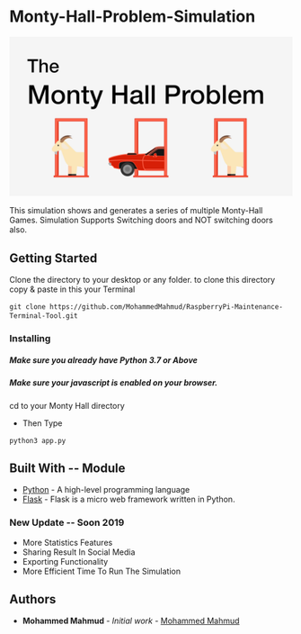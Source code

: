 # Monty-Hall-Problem-Simulation

![Monty Hall Problem](Pic/1.jpg)

This simulation shows and generates a series of multiple Monty-Hall Games.
Simulation  Supports Switching doors and NOT switching doors also.

## Getting Started
Clone the directory to your desktop or any folder.
to clone this directory copy & paste in this your Terminal
```
git clone https://github.com/MohammedMahmud/RaspberryPi-Maintenance-Terminal-Tool.git
```

### Installing
##### Make sure you already have Python 3.7 or Above  
##### Make sure your javascript is enabled on your browser.
cd to your  Monty Hall directory

* Then Type 
```
python3 app.py 
```

## Built With -- Module

* [Python](https://www.python.org) - A high-level programming language
* [Flask](http://flask.pocoo.org/) - Flask is a micro web framework written in Python.


### New Update -- Soon 2019
* More Statistics Features
* Sharing Result In Social Media
* Exporting Functionality
* More Efficient Time To Run The Simulation

## Authors

* **Mohammed Mahmud** - *Initial work* - [Mohammed Mahmud](https://github.com/MohammedMahmud)


